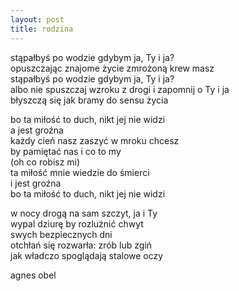 ```yaml
---
layout: post
title: rodzina
---
```


stąpałbyś po wodzie gdybym ja, Ty i ja?\
opuszczając znajome życie zmrożoną krew masz\
stąpałbyś po wodzie gdybym ja, Ty i ja?\
albo nie spuszczaj wzroku z drogi i zapomnij o Ty i ja\
błyszczą się jak bramy do sensu życia

bo ta miłość to duch, nikt jej nie widzi\
a jest groźna\
każdy cień nasz zaszyć w mroku chcesz\
by pamiętać nas i co to my\
(oh co robisz mi)\
ta miłość mnie wiedzie do śmierci\
i jest groźna\
bo ta miłość to duch, nikt jej nie widzi

w nocy drogą na sam szczyt, ja i Ty\
wypal dziurę by rozluźnić chwyt\
swych bezpiecznych dni\
otchłań się rozwarła: zrób lub zgiń\
jak władczo spoglądają stalowe oczy

agnes obel
